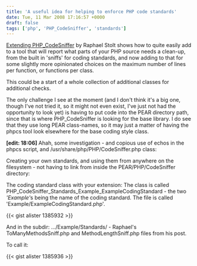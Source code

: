 ```yaml
---
title: 'A useful idea for helping to enforce PHP code standards'
date: Tue, 11 Mar 2008 17:16:57 +0000
draft: false
tags: ['php', 'PHP_CodeSniffer', 'standards']
---
```


[Extending PHP\_CodeSniffer](http://raphaelstolt.blogspot.com/2008/03/sniffing-refactoring-needs.html) by Raphael Stolt shows how to quite easily add to a tool that will report what parts of your PHP source needs a clean-up, from the built in 'sniffs' for coding standards, and now adding to that for some slightly more opinionated choices on the maximum number of lines per function, or functions per class.

This could be a start of a whole collection of additional classes for additional checks.

The only challenge I see at the moment (and I don't think it's a big one, though I've not tried it, so it might not even exist, I've just not had the opportunity to look yet) is having to put code into the PEAR directory path, since that is where PHP\_CodeSniffer is looking for the base library. I do see that they use long PEAR class-names, so it may just a matter of having the phpcs tool look elsewhere for the base coding style class.

**[edit: 18:06]** Ahah, some investigation - and copious use of echos in the phpcs script, and /usr/share/php/PHP/CodeSniffer.php class:

Creating your own standards, and using them from anywhere on the filesystem - not having to link from inside the PEAR/PHP/CodeSniffer directory:

The coding standard class with your extension: The class is called PHP\_CodeSniffer\_Standards\_Example\_ExampleCodingStandard - the two <em>'Example'</em>s being the name of the coding standard. The file is called 'Example/ExampleCodingStandard.php'.

{{< gist alister 1385932 >}}

And in the subdir: .../Example/Standards/ - Raphael's ToManyMethodsSniff.php and MethodLengthSniff.php files from his post.

To call it:

{{< gist alister 1385936 >}}
